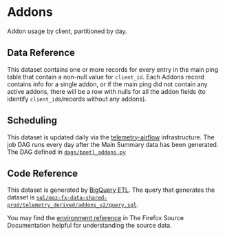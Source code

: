 # Addons

Addon usage by client, partitioned by day.

## Data Reference

This dataset contains one or more records for every entry in the main ping table
that contain a non-null value for `client_id`.
Each Addons record contains info for a single addon,
or if the main ping did not contain any active addons,
there will be a row with nulls for all the addon fields
(to identify `client_id`s/records without any addons).

## Scheduling

This dataset is updated daily via the [telemetry-airflow](https://github.com/mozilla/telemetry-airflow) infrastructure.
The job DAG runs every day after the Main Summary data has been generated.
The DAG defined in [`dags/bqetl_addons.py`](https://github.com/mozilla/bigquery-etl/blob/master/dags/bqetl_addons.py)

## Code Reference

This dataset is generated by [BigQuery ETL](https://github.com/mozilla/bigquery-etl/). The query that generates the dataset is [`sql/moz-fx-data-shared-prod/telemetry_derived/addons_v2/query.sql`](https://github.com/mozilla/bigquery-etl/blob/master/sql/moz-fx-data-shared-prod/telemetry_derived/addons_v2/query.sql).

You may find the [environment reference](https://firefox-source-docs.mozilla.org/toolkit/components/telemetry/telemetry/data/environment.html#addons) in The Firefox Source Documentation helpful for understanding the source data.
